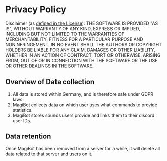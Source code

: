 # Privacy Policy
 
Disclaimer (as [defined in the License](https://github.com/maybeanerd/MagiBot/blob/main/LICENSE)): 
THE SOFTWARE IS PROVIDED "AS IS", WITHOUT WARRANTY OF ANY KIND, EXPRESS OR
IMPLIED, INCLUDING BUT NOT LIMITED TO THE WARRANTIES OF MERCHANTABILITY,
FITNESS FOR A PARTICULAR PURPOSE AND NONINFRINGEMENT. IN NO EVENT SHALL THE
AUTHORS OR COPYRIGHT HOLDERS BE LIABLE FOR ANY CLAIM, DAMAGES OR OTHER
LIABILITY, WHETHER IN AN ACTION OF CONTRACT, TORT OR OTHERWISE, ARISING FROM,
OUT OF OR IN CONNECTION WITH THE SOFTWARE OR THE USE OR OTHER DEALINGS IN THE
SOFTWARE.

## Overview of Data collection
1. All data is stored within Germany, and is therefore safe under GDPR laws.
2. MagiBot collects data on which user uses what commands to provide statistics.
3. MagiBot stores sounds users provide and links them to their discord user IDs.

## Data retention
Once MagiBot has been removed from a server for a while, it will delete all data related to that server and users on it.
